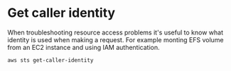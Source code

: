 # Get caller identity

When troubleshooting resource access problems it's useful to know
what identity is used when making a request. For example monting
EFS volume from an EC2 instance and using IAM authentication.

```
aws sts get-caller-identity
```
